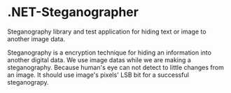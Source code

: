 # .NET-Steganographer
Steganography library and test application for hiding text or image to another image data.

Steganography is a encryption technique for hiding an information into another digital data. We use image datas while we are making a steganography. Because human's eye can not detect to little changes from an image. It should use image's pixels' LSB bit for a successful steganograpy.

